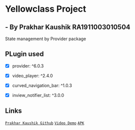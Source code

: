 # Yellowclass Project
## - By Prakhar Kaushik RA1911003010504

State management by Provider package

## PLugin  used

  - [x]   provider: ^6.0.3
  - [x]   video_player: ^2.4.0
  - [x]   curved_navigation_bar: ^1.0.3 
  - [x]   inview_notifier_list: ^3.0.0


## Links 
 [`Prakhar Kaushik Github`](https://github.com/PrakharKaushik213)
 [`Video Demo`](https://drive.google.com/file/d/11A3-h8qu-vW76NspA0N1QH3rHmDj8Uv8/view?usp=sharing)
 [`APK`](https://drive.google.com/file/d/1ZeV5i1_YSeMlCq3lbNDUoK2rdDJ6eGDf/view?usp=sharing)

 
